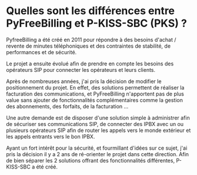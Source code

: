 # Quelles sont les différences entre PyFreeBilling et P-KISS-SBC (PKS) ?

PyfreeBilling a été créé en 2011 pour répondre à des besoins d'achat / revente de minutes téléphoniques et des contraintes de stabilité, de performances et de sécurité.

Le projet a ensuite évolué afin de prendre en compte les besoins des opérateurs SIP pour connecter les opérateurs et leurs clients.

Après de nombreuses années, j'ai pris la décision de modifier le positionnement du projet. En effet, des solutions permettent de réaliser la facturation des communications, et PyFreeBilling n'apportent pas de plus value sans ajouter de fonctionnalités complémentaires comme la gestion des abonnements, des forfaits, de la facturation ...

Une autre demande est de disposer d'une solution simple à administrer afin de sécuriser ses communications SIP, de connecter des IPBX avec un ou plusieurs opérateurs SIP afin de router les appels vers le monde extérieur et les appels entrants vers le bon IPBX.

Ayant un fort intérêt pour la sécurité, et fourmillant d'idées sur ce sujet, j'ai pris la décision il y a 2 ans de ré-orienter le projet dans cette direction. Afin de bien séparer les 2 solutions offrant des fonctionnalités différentes, P-KISS-SBC a été créé.
